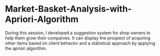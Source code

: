 # Market-Basket-Analysis-with-Apriori-Algorithm
During this session, I developed a suggestion system for shop owners to help them grow their companies. It can display the prospect of acquiring other items based on client behavior and a statistical approach by applying the apriori algorithm.

